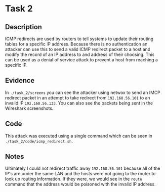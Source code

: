 Task 2
======

## Description

ICMP redirects are used by routers to tell systems to update their routing tables for a specific IP address. Because there is no authentication an attacker can use this to send a valid ICMP redirect packet to a host and modify the record of an IP address to and address of their choosing. This can be used as a denial of service attack to prevent a host from reaching a specific IP.

## Evidence

In `./task_2/screens` you can see the attacker using netwox to send an IMCP redirect packet in an attempt to take redirect from `192.168.56.101` to an invalid IP `192.168.56.133`. You can also see the packets being sent in the Wireshark screenshots.

## Code

This attack was executed using a single command which can be seen in `./task_2/code/icmp_redirect.sh`.

## Notes

Ultimately I could not redirect traffic away `192.168.56.101` because all of the IP's are under the same LAN and the hosts were not going to the router to look up routing information. If they were, we would see in the `route` command that the address would be poisoned with the invalid IP address.
